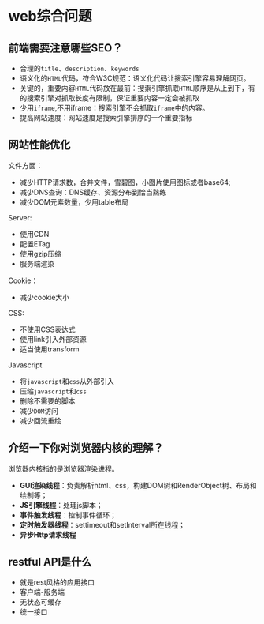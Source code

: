 # web综合问题

## 前端需要注意哪些SEO？

- 合理的`title`、`description`、`keywords`
- 语义化的`HTML`代码，符合W3C规范：语义化代码让搜索引擎容易理解网页。
- 关键的，重要内容`HTML`代码放在最前：搜索引擎抓取`HTML`顺序是从上到下，有的搜索引擎对抓取长度有限制，保证重要内容一定会被抓取
- 少用`iframe`,不用iframe：搜索引擎不会抓取`iframe`中的内容。
- 提高网站速度：网站速度是搜索引擎排序的一个重要指标

## 网站性能优化

文件方面：

- 减少HTTP请求数，合并文件，雪碧图，小图片使用图标或者base64;
- 减少DNS查询：DNS缓存、资源分布到恰当熟练
- 减少DOM元素数量，少用table布局

Server:

- 使用CDN
- 配置ETag
- 使用gzip压缩
- 服务端渲染

Cookie：

- 减少cookie大小

CSS:

- 不使用CSS表达式
- 使用link引入外部资源
- 适当使用transform

Javascript

- 将`javascript`和`css`从外部引入
- 压缩`javascript`和`css`
- 删除不需要的脚本
- 减少`DOM`访问
- 减少回流重绘

## 介绍一下你对浏览器内核的理解？

浏览器内核指的是浏览器渲染进程。

- **GUI渲染线程**：负责解析html、css，构建DOM树和RenderObject树、布局和绘制等；
- **JS引擎线程**：处理js脚本；
- **事件触发线程**：控制事件循环；
- **定时触发器线程**：settimeout和setInterval所在线程；
- **异步Http请求线程**

## restful API是什么

- 就是rest风格的应用接口
- 客户端-服务端
- 无状态可缓存
- 统一接口